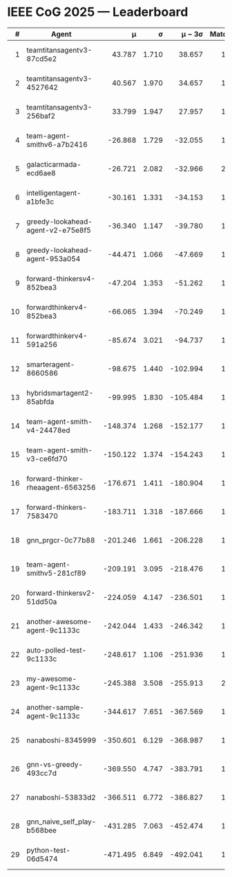 # IEEE CoG 2025 — Leaderboard

| # | Agent | μ | σ | μ − 3σ | Matches | Updated |
|---:|---|---:|---:|---:|---:|---|
| 1 | teamtitansagentv3-87cd5e2 | 43.787 | 1.710 | 38.657 | 1712 | 2025-08-18 01:48 |
| 2 | teamtitansagentv3-4527642 | 40.567 | 1.970 | 34.657 | 1880 | 2025-08-18 01:48 |
| 3 | teamtitansagentv3-256baf2 | 33.799 | 1.947 | 27.957 | 1852 | 2025-08-18 01:48 |
| 4 | team-agent-smithv6-a7b2416 | -26.868 | 1.729 | -32.055 | 1680 | 2025-08-18 01:48 |
| 5 | galacticarmada-ecd6ae8 | -26.721 | 2.082 | -32.966 | 2080 | 2025-08-18 01:48 |
| 6 | intelligentagent-a1bfe3c | -30.161 | 1.331 | -34.153 | 1379 | 2025-08-18 01:48 |
| 7 | greedy-lookahead-agent-v2-e75e8f5 | -36.340 | 1.147 | -39.780 | 1976 | 2025-08-18 01:48 |
| 8 | greedy-lookahead-agent-953a054 | -44.471 | 1.066 | -47.669 | 1796 | 2025-08-18 01:48 |
| 9 | forward-thinkersv4-852bea3 | -47.204 | 1.353 | -51.262 | 1304 | 2025-08-18 01:48 |
| 10 | forwardthinkerv4-852bea3 | -66.065 | 1.394 | -70.249 | 1356 | 2025-08-18 01:48 |
| 11 | forwardthinkerv4-591a256 | -85.674 | 3.021 | -94.737 | 1684 | 2025-08-18 01:48 |
| 12 | smarteragent-8660586 | -98.675 | 1.440 | -102.994 | 1553 | 2025-08-18 01:48 |
| 13 | hybridsmartagent2-85abfda | -99.995 | 1.830 | -105.484 | 1760 | 2025-08-18 01:48 |
| 14 | team-agent-smith-v4-24478ed | -148.374 | 1.268 | -152.177 | 1880 | 2025-08-18 01:48 |
| 15 | team-agent-smith-v3-ce6fd70 | -150.122 | 1.374 | -154.243 | 1980 | 2025-08-18 01:48 |
| 16 | forward-thinker-rheaagent-6563256 | -176.671 | 1.411 | -180.904 | 1796 | 2025-08-18 01:48 |
| 17 | forward-thinkers-7583470 | -183.711 | 1.318 | -187.666 | 1500 | 2025-08-18 01:48 |
| 18 | gnn_prgcr-0c77b88 | -201.246 | 1.661 | -206.228 | 1690 | 2025-08-18 01:48 |
| 19 | team-agent-smithv5-281cf89 | -209.191 | 3.095 | -218.476 | 1880 | 2025-08-18 01:48 |
| 20 | forward-thinkersv2-51dd50a | -224.059 | 4.147 | -236.501 | 1636 | 2025-08-18 01:48 |
| 21 | another-awesome-agent-9c1133c | -242.044 | 1.433 | -246.342 | 1760 | 2025-08-18 01:48 |
| 22 | auto-polled-test-9c1133c | -248.617 | 1.106 | -251.936 | 1520 | 2025-08-18 01:48 |
| 23 | my-awesome-agent-9c1133c | -245.388 | 3.508 | -255.913 | 2140 | 2025-08-18 01:48 |
| 24 | another-sample-agent-9c1133c | -344.617 | 7.651 | -367.569 | 1700 | 2025-08-18 01:48 |
| 25 | nanaboshi-8345999 | -350.601 | 6.129 | -368.987 | 1660 | 2025-08-18 01:48 |
| 26 | gnn-vs-greedy-493cc7d | -369.550 | 4.747 | -383.791 | 1560 | 2025-08-18 01:48 |
| 27 | nanaboshi-53833d2 | -366.511 | 6.772 | -386.827 | 1460 | 2025-08-18 01:48 |
| 28 | gnn_naive_self_play-b568bee | -431.285 | 7.063 | -452.474 | 1560 | 2025-08-18 01:48 |
| 29 | python-test-06d5474 | -471.495 | 6.849 | -492.041 | 1450 | 2025-08-18 01:48 |
